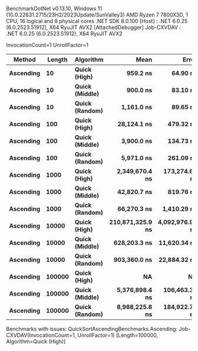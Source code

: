 
BenchmarkDotNet v0.13.10, Windows 11 (10.0.22631.2715/23H2/2023Update/SunValley3)
AMD Ryzen 7 7800X3D, 1 CPU, 16 logical and 8 physical cores
.NET SDK 8.0.100
  [Host]     : .NET 6.0.25 (6.0.2523.51912), X64 RyuJIT AVX2 [AttachedDebugger]
  Job-CXVDAV : .NET 6.0.25 (6.0.2523.51912), X64 RyuJIT AVX2

InvocationCount=1  UnrollFactor=1  

 Method    | Length | Algorithm      | Mean             | Error           | StdDev         | Median           | Gen0       | Allocated    |
---------- |------- |--------------- |-----------------:|----------------:|---------------:|-----------------:|-----------:|-------------:|
 **Ascending** | **10**     | **Quick (High)**   |         **959.2 ns** |        **64.90 ns** |       **189.3 ns** |         **900.0 ns** |          **-** |       **1624 B** |
 **Ascending** | **10**     | **Quick (Middle)** |         **900.0 ns** |        **83.10 ns** |       **242.4 ns** |         **800.0 ns** |          **-** |       **1000 B** |
 **Ascending** | **10**     | **Quick (Random)** |       **1,161.0 ns** |        **89.65 ns** |       **264.3 ns** |       **1,100.0 ns** |          **-** |       **1048 B** |
 **Ascending** | **100**    | **Quick (High)**   |      **28,124.1 ns** |       **479.32 ns** |     **1,011.1 ns** |      **28,000.0 ns** |          **-** |     **119344 B** |
 **Ascending** | **100**    | **Quick (Middle)** |       **3,900.0 ns** |       **134.73 ns** |       **382.2 ns** |       **3,800.0 ns** |          **-** |      **12064 B** |
 **Ascending** | **100**    | **Quick (Random)** |       **5,971.0 ns** |       **261.09 ns** |       **740.7 ns** |       **5,700.0 ns** |          **-** |      **14944 B** |
 **Ascending** | **1000**   | **Quick (High)**   |   **2,349,670.4 ns** |   **173,274.66 ns** |   **505,450.3 ns** |   **2,503,850.0 ns** |          **-** |   **11988544 B** |
 **Ascending** | **1000**   | **Quick (Middle)** |      **42,820.7 ns** |       **819.76 ns** |     **1,201.6 ns** |      **42,900.0 ns** |          **-** |     **192232 B** |
 **Ascending** | **1000**   | **Quick (Random)** |      **66,270.3 ns** |     **1,410.29 ns** |     **3,954.6 ns** |      **65,600.0 ns** |          **-** |     **238216 B** |
 **Ascending** | **10000**  | **Quick (High)**   | **210,871,325.9 ns** | **4,092,976.93 ns** | **5,737,782.0 ns** | **209,062,600.0 ns** | **23000.0000** | **1199880496 B** |
 **Ascending** | **10000**  | **Quick (Middle)** |     **628,203.3 ns** |    **11,620.34 ns** |    **17,392.8 ns** |     **627,700.0 ns** |          **-** |    **2727688 B** |
 **Ascending** | **10000**  | **Quick (Random)** |     **903,360.0 ns** |    **22,884.32 ns** |    **63,792.3 ns** |     **889,150.0 ns** |          **-** |    **3629200 B** |
 **Ascending** | **100000** | **Quick (High)**   |               **NA** |              **NA** |             **NA** |               **NA** |         **NA** |           **NA** |
 **Ascending** | **100000** | **Quick (Middle)** |   **5,376,898.4 ns** |   **106,463.32 ns** |   **246,744.9 ns** |   **5,322,300.0 ns** |          **-** |   **35255200 B** |
 **Ascending** | **100000** | **Quick (Random)** |   **8,988,225.8 ns** |   **184,922.75 ns** |   **512,420.1 ns** |   **8,968,800.0 ns** |          **-** |   **48401464 B** |

Benchmarks with issues:
  QuickSortAscendingBenchmarks.Ascending: Job-CXVDAV(InvocationCount=1, UnrollFactor=1) [Length=100000, Algorithm=Quick (High)]
